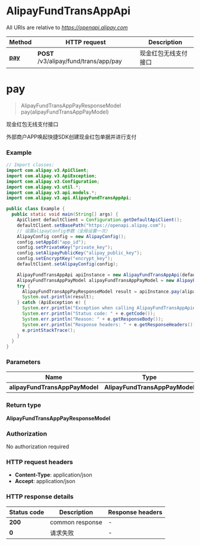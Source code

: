 # AlipayFundTransAppApi

All URIs are relative to *https://openapi.alipay.com*

| Method | HTTP request | Description |
|------------- | ------------- | -------------|
| [**pay**](AlipayFundTransAppApi.md#pay) | **POST** /v3/alipay/fund/trans/app/pay | 现金红包无线支付接口 |


<a name="pay"></a>
# **pay**
> AlipayFundTransAppPayResponseModel pay(alipayFundTransAppPayModel)

现金红包无线支付接口

外部商户APP唤起快捷SDK创建现金红包单据并进行支付

### Example
```java
// Import classes:
import com.alipay.v3.ApiClient;
import com.alipay.v3.ApiException;
import com.alipay.v3.Configuration;
import com.alipay.v3.util.*;
import com.alipay.v3.api.models.*;
import com.alipay.v3.api.AlipayFundTransAppApi;

public class Example {
  public static void main(String[] args) {
    ApiClient defaultClient = Configuration.getDefaultApiClient();
    defaultClient.setBasePath("https://openapi.alipay.com");
    // 设置alipayConfig参数（全局设置一次）
    AlipayConfig config = new AlipayConfig();
    config.setAppId("app_id");
    config.setPrivateKey("private_key");
    config.setAlipayPublicKey("alipay_public_key");
    config.setEncryptKey("encrypt_key");
    defaultClient.setAlipayConfig(config);

    AlipayFundTransAppApi apiInstance = new AlipayFundTransAppApi(defaultClient);
    AlipayFundTransAppPayModel alipayFundTransAppPayModel = new AlipayFundTransAppPayModel(); // AlipayFundTransAppPayModel | 
    try {
      AlipayFundTransAppPayResponseModel result = apiInstance.pay(alipayFundTransAppPayModel);
      System.out.println(result);
    } catch (ApiException e) {
      System.err.println("Exception when calling AlipayFundTransAppApi#pay");
      System.err.println("Status code: " + e.getCode());
      System.err.println("Reason: " + e.getResponseBody());
      System.err.println("Response headers: " + e.getResponseHeaders());
      e.printStackTrace();
    }
  }
}
```

### Parameters

| Name | Type | Description  | Notes |
|------------- | ------------- | ------------- | -------------|
| **alipayFundTransAppPayModel** | **AlipayFundTransAppPayModel**|  | [optional] |

### Return type

**AlipayFundTransAppPayResponseModel**

### Authorization

No authorization required

### HTTP request headers

 - **Content-Type**: application/json
 - **Accept**: application/json

### HTTP response details
| Status code | Description | Response headers |
|-------------|-------------|------------------|
| **200** | common response |  -  |
| **0** | 请求失败 |  -  |

